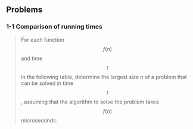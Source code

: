 ## Problems

### 1-1 Comparison of running times

> For each function $$f(n)$$ and time $$t$$ in the following table, determine the largest size n of a problem that can be solved in time $$t$$ , assuming that the algorithm to solve the problem takes $$f(n)$$ microseconds.

